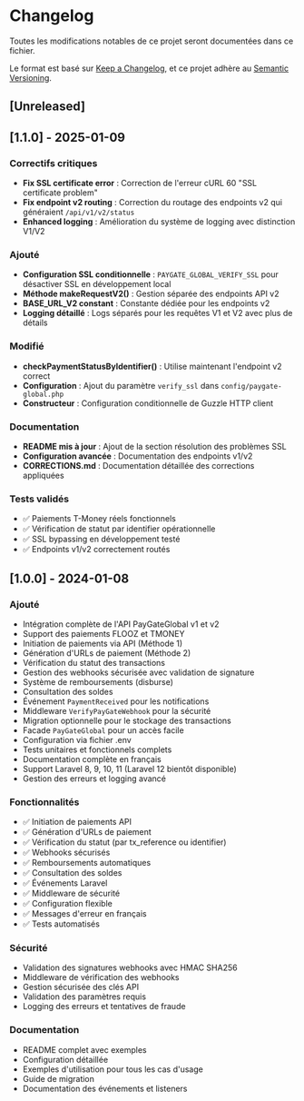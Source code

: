 # Changelog

Toutes les modifications notables de ce projet seront documentées dans ce fichier.

Le format est basé sur [Keep a Changelog](https://keepachangelog.com/en/1.0.0/),
et ce projet adhère au [Semantic Versioning](https://semver.org/spec/v2.0.0.html).

## [Unreleased]

## [1.1.0] - 2025-01-09

### Correctifs critiques
- **Fix SSL certificate error** : Correction de l'erreur cURL 60 "SSL certificate problem"
- **Fix endpoint v2 routing** : Correction du routage des endpoints v2 qui généraient `/api/v1/v2/status`
- **Enhanced logging** : Amélioration du système de logging avec distinction V1/V2

### Ajouté  
- **Configuration SSL conditionnelle** : `PAYGATE_GLOBAL_VERIFY_SSL` pour désactiver SSL en développement local
- **Méthode makeRequestV2()** : Gestion séparée des endpoints API v2
- **BASE_URL_V2 constant** : Constante dédiée pour les endpoints v2
- **Logging détaillé** : Logs séparés pour les requêtes V1 et V2 avec plus de détails

### Modifié
- **checkPaymentStatusByIdentifier()** : Utilise maintenant l'endpoint v2 correct
- **Configuration** : Ajout du paramètre `verify_ssl` dans `config/paygate-global.php`
- **Constructeur** : Configuration conditionnelle de Guzzle HTTP client

### Documentation
- **README mis à jour** : Ajout de la section résolution des problèmes SSL
- **Configuration avancée** : Documentation des endpoints v1/v2
- **CORRECTIONS.md** : Documentation détaillée des corrections appliquées

### Tests validés
- ✅ Paiements T-Money réels fonctionnels
- ✅ Vérification de statut par identifier opérationnelle
- ✅ SSL bypassing en développement testé
- ✅ Endpoints v1/v2 correctement routés

## [1.0.0] - 2024-01-08

### Ajouté
- Intégration complète de l'API PayGateGlobal v1 et v2
- Support des paiements FLOOZ et TMONEY
- Initiation de paiements via API (Méthode 1)
- Génération d'URLs de paiement (Méthode 2)
- Vérification du statut des transactions
- Gestion des webhooks sécurisée avec validation de signature
- Système de remboursements (disburse)
- Consultation des soldes
- Événement `PaymentReceived` pour les notifications
- Middleware `VerifyPayGateWebhook` pour la sécurité
- Migration optionnelle pour le stockage des transactions
- Facade `PayGateGlobal` pour un accès facile
- Configuration via fichier .env
- Tests unitaires et fonctionnels complets
- Documentation complète en français
- Support Laravel 8, 9, 10, 11 (Laravel 12 bientôt disponible)
- Gestion des erreurs et logging avancé

### Fonctionnalités
- ✅ Initiation de paiements API
- ✅ Génération d'URLs de paiement
- ✅ Vérification du statut (par tx_reference ou identifier)
- ✅ Webhooks sécurisés
- ✅ Remboursements automatiques
- ✅ Consultation des soldes
- ✅ Événements Laravel
- ✅ Middleware de sécurité
- ✅ Configuration flexible
- ✅ Messages d'erreur en français
- ✅ Tests automatisés

### Sécurité
- Validation des signatures webhooks avec HMAC SHA256
- Middleware de vérification des webhooks
- Gestion sécurisée des clés API
- Validation des paramètres requis
- Logging des erreurs et tentatives de fraude

### Documentation
- README complet avec exemples
- Configuration détaillée
- Exemples d'utilisation pour tous les cas d'usage
- Guide de migration
- Documentation des événements et listeners